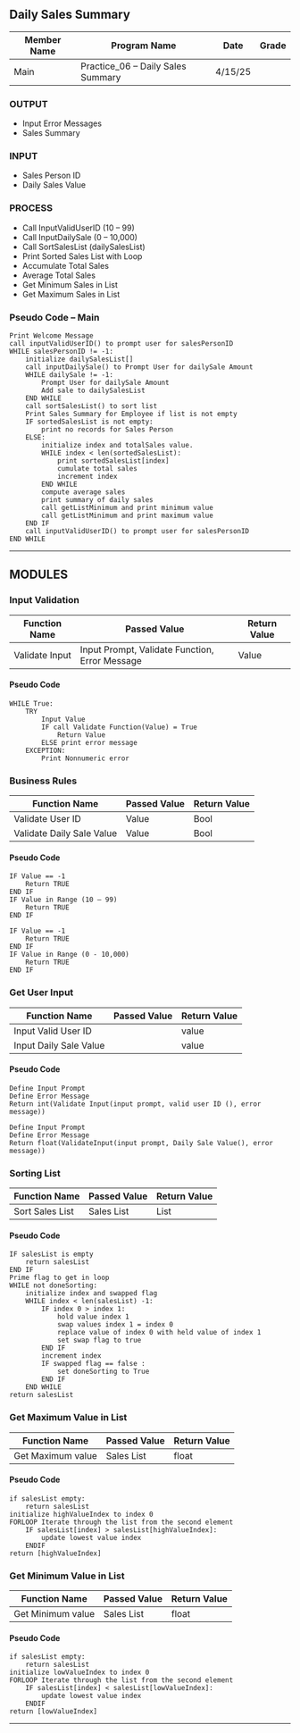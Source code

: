## Daily Sales Summary

| **Member Name** | **Program Name** | **Date** | **Grade** |
|-----------------|------------------|----------|-----------|
| Main            | Practice_06 – Daily Sales Summary | 4/15/25 |           |

### OUTPUT
- Input Error Messages
- Sales Summary

### INPUT
- Sales Person ID
- Daily Sales Value

### PROCESS
- Call InputValidUserID (10 – 99)
- Call InputDailySale (0 – 10,000)
- Call SortSalesList (dailySalesList)
- Print Sorted Sales List with Loop
- Accumulate Total Sales
- Average Total Sales
- Get Minimum Sales in List
- Get Maximum Sales in List

### Pseudo Code – Main

```plaintext
Print Welcome Message
call inputValidUserID() to prompt user for salesPersonID
WHILE salesPersonID != -1:
    initialize dailySalesList[]
    call inputDailySale() to Prompt User for dailySale Amount
    WHILE dailySale != -1:
        Prompt User for dailySale Amount
        Add sale to dailySalesList
    END WHILE
    call sortSalesList() to sort list
    Print Sales Summary for Employee if list is not empty
    IF sortedSalesList is not empty:
        print no records for Sales Person
    ELSE:
        initialize index and totalSales value.
        WHILE index < len(sortedSalesList):
            print sortedSalesList[index]
            cumulate total sales
            increment index
        END WHILE
        compute average sales
        print summary of daily sales
        call getListMinimum and print minimum value
        call getListMinimum and print maximum value
    END IF
    call inputValidUserID() to prompt user for salesPersonID
END WHILE
```

---

## MODULES

### Input Validation

| **Function Name** | **Passed Value**                  | **Return Value** |
|-------------------|-----------------------------------|------------------|
| Validate Input    | Input Prompt, Validate Function, Error Message | Value           |

#### Pseudo Code

```plaintext
WHILE True:
    TRY
        Input Value
        IF call Validate Function(Value) = True
            Return Value
        ELSE print error message
    EXCEPTION:
        Print Nonnumeric error
```

### Business Rules

| **Function Name**             | **Passed Value** | **Return Value** |
|------------------------------|------------------|------------------|
| Validate User ID             | Value            | Bool             |
| Validate Daily Sale Value    | Value            | Bool             |

#### Pseudo Code

```plaintext
IF Value == -1
    Return TRUE
END IF
IF Value in Range (10 – 99)
    Return TRUE
END IF

IF Value == -1
    Return TRUE
END IF
IF Value in Range (0 - 10,000)
    Return TRUE
END IF
```

### Get User Input

| **Function Name**             | **Passed Value** | **Return Value** |
|------------------------------|------------------|------------------|
| Input Valid User ID         |                  | value            |
| Input Daily Sale Value       |                  | value            |

#### Pseudo Code

```plaintext
Define Input Prompt
Define Error Message
Return int(Validate Input(input prompt, valid user ID (), error message))

Define Input Prompt
Define Error Message
Return float(ValidateInput(input prompt, Daily Sale Value(), error message))
```

### Sorting List

| **Function Name** | **Passed Value** | **Return Value** |
|------------------|------------------|------------------|
| Sort Sales List  | Sales List       | List             |

#### Pseudo Code

```plaintext
IF salesList is empty
    return salesList
END IF
Prime flag to get in loop
WHILE not doneSorting:
    initialize index and swapped flag
    WHILE index < len(salesList) -1:
        IF index 0 > index 1:
            hold value index 1
            swap values index 1 = index 0
            replace value of index 0 with held value of index 1
            set swap flag to true
        END IF
        increment index
        IF swapped flag == false :
            set doneSorting to True
        END IF
    END WHILE
return salesList
```

### Get Maximum Value in List

| **Function Name** | **Passed Value** | **Return Value** |
|------------------|------------------|------------------|
| Get Maximum value | Sales List       | float            |

#### Pseudo Code

```plaintext
if salesList empty:
    return salesList
initialize highValueIndex to index 0
FORLOOP Iterate through the list from the second element
    IF salesList[index] > salesList[highValueIndex]:
        update lowest value index
    ENDIF
return [highValueIndex]
```

### Get Minimum Value in List

| **Function Name** | **Passed Value** | **Return Value** |
|------------------|------------------|------------------|
| Get Minimum value | Sales List       | float            |

#### Pseudo Code

```plaintext
if salesList empty:
    return salesList
initialize lowValueIndex to index 0
FORLOOP Iterate through the list from the second element
    IF salesList[index] < salesList[lowValueIndex]:
        update lowest value index
    ENDIF
return [lowValueIndex]
```

---